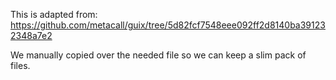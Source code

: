 This is adapted from:
https://github.com/metacall/guix/tree/5d82fcf7548eee092ff2d8140ba391232348a7e2

We manually copied over the needed file so we can keep a slim pack of files.
